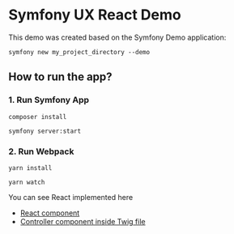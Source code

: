 # Symfony UX React Demo

This demo was created based on the Symfony Demo application:
```
symfony new my_project_directory --demo
```



## How to run the app?


### 1. Run Symfony App
```
composer install

symfony server:start
```

### 2. Run Webpack
```
yarn install

yarn watch
```

You can see React implemented here
- [React component](assets/react/controllers/MyComponent.jsx)
- [Controller component inside Twig file](templates/default/homepage.html.twig)
